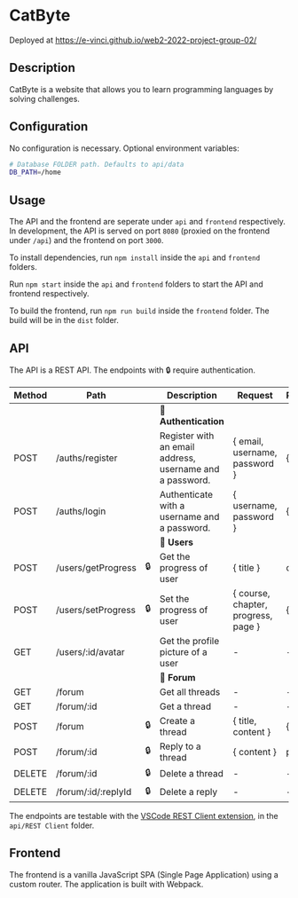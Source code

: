 # CatByte

Deployed at https://e-vinci.github.io/web2-2022-project-group-02/

## Description

CatByte is a website that allows you to learn programming languages by solving challenges.

## Configuration

No configuration is necessary. Optional environment variables:

```bash
# Database FOLDER path. Defaults to api/data
DB_PATH=/home
```

## Usage

The API and the frontend are seperate under `api` and `frontend` respectively. In development, the
API is served on port `8080` (proxied on the frontend under `/api`) and the frontend on port `3000`.

To install dependencies, run `npm install` inside the `api` and `frontend` folders.

Run `npm start` inside the `api` and `frontend` folders to start the API and frontend respectively.

To build the frontend, run `npm run build` inside the `frontend` folder. The build will be in the
`dist` folder.

## API

The API is a REST API. The endpoints with 🔒 require authentication.

| Method | Path                |     | Description                                              | Request                             | Response  |
| ------ | ------------------- | --- | -------------------------------------------------------- | ----------------------------------- | --------- |
|        |                     |     | 🔑 **Authentication**                                    |                                     |           |
| POST   | /auths/register     |     | Register with an email address, username and a password. | { email, username, password }       | { token } |
| POST   | /auths/login        |     | Authenticate with a username and a password.             | { username, password }              | { token } |
|        |                     |     | 👤 **Users**                                             |                                     |           |
| POST   | /users/getProgress  | 🔒  | Get the progress of user                                 | { title }                           | course    |
| POST   | /users/setProgress  | 🔒  | Set the progress of user                                 | { course, chapter, progress, page } | { }       |
| GET    | /users/:id/avatar   |     | Get the profile picture of a user                        | -                                   | -         |
|        |                     |     | 💬 **Forum**                                             |                                     |           |
| GET    | /forum              |     | Get all threads                                          | -                                   | -         |
| GET    | /forum/:id          |     | Get a thread                                             | -                                   | -         |
| POST   | /forum              | 🔒  | Create a thread                                          | { title, content }                  | { id }    |
| POST   | /forum/:id          | 🔒  | Reply to a thread                                        | { content }                         | post      |
| DELETE | /forum/:id          | 🔒  | Delete a thread                                          | -                                   | -         |
| DELETE | /forum/:id/:replyId | 🔒  | Delete a reply                                           | -                                   | -         |

The endpoints are testable with the
[VSCode REST Client extension](https://marketplace.visualstudio.com/items?itemName=humao.rest-client),
in the `api/REST Client` folder.

## Frontend

The frontend is a vanilla JavaScript SPA (Single Page Application) using a custom router. The
application is built with Webpack.
